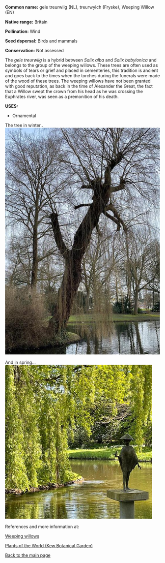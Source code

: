 **Common name:** gele treurwilg (NL), treurwylch (Fryske), Weeping Willow (EN)


<!--more-->
**Native range:** Britain

**Pollination:** Wind

**Seed dspersal:** Birds and mammals

**Conservation:** Not assessed

The _gele treurwilg_ is a hybrid between _Salix alba_ and _Salix babylonica_ and belongs to the group of the weeping willows. These trees are often used as symbols of tears or grief and placed in cementeries, this tradition is ancient and goes back to the times when the torches during the funerals were made of the wood of these trees. The weeping willows have not been granted with good reputation, as back in the time of Alexander the Great, the fact that a Willow swept the crown from his head as he was crossing the Euphrates river, was seen as a premonition of his death.

**USES:**

- Ornamental

The tree in winter..
![salix x sepulcralis](https://raw.githubusercontent.com/carolxgl/TreeLibrary/gh-pages/images/salsepW.jpeg)

And in spring...
![salix x sepulcralis](https://raw.githubusercontent.com/carolxgl/TreeLibrary/gh-pages/images/salsep.jpeg)

References and more information at:

[Weeping willows](https://www.bellarmine.edu/faculty/drobinson/weepingwillow.asp)

[Plants of the World (Kew Botanical Garden)](https://powo.science.kew.org/taxon/urn:lsid:ipni.org:names:77219497-1)

[Back to the main page](https://carolxgl.github.io/TreeLibrary/)
